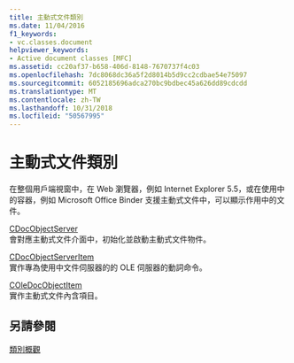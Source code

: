 ```yaml
---
title: 主動式文件類別
ms.date: 11/04/2016
f1_keywords:
- vc.classes.document
helpviewer_keywords:
- Active document classes [MFC]
ms.assetid: cc20af37-b658-406d-8148-7670737f4c03
ms.openlocfilehash: 7dc8068dc36a5f2d8014b5d9cc2cdbae54e75097
ms.sourcegitcommit: 6052185696adca270bc9bdbec45a626dd89cdcdd
ms.translationtype: MT
ms.contentlocale: zh-TW
ms.lasthandoff: 10/31/2018
ms.locfileid: "50567995"
---
```

# <a name="active-document-classes"></a>主動式文件類別

在整個用戶端視窗中，在 Web 瀏覽器，例如 Internet Explorer 5.5，或在使用中的容器，例如 Microsoft Office Binder 支援主動式文件中，可以顯示作用中的文件。

[CDocObjectServer](../mfc/reference/cdocobjectserver-class.md)<br/>
會對應主動式文件介面中，初始化並啟動主動式文件物件。

[CDocObjectServerItem](../mfc/reference/cdocobjectserveritem-class.md)<br/>
實作專為使用中文件伺服器的的 OLE 伺服器的動詞命令。

[COleDocObjectItem](../mfc/reference/coledocobjectitem-class.md)<br/>
實作主動式文件內含項目。

## <a name="see-also"></a>另請參閱

[類別概觀](../mfc/class-library-overview.md)

